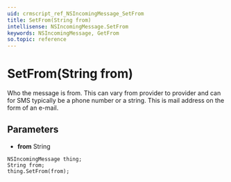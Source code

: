 ```yaml
---
uid: crmscript_ref_NSIncomingMessage_SetFrom
title: SetFrom(String from)
intellisense: NSIncomingMessage.SetFrom
keywords: NSIncomingMessage, GetFrom
so.topic: reference
---
```


# SetFrom(String from)

Who the message is from.  This can vary from provider to provider and can for SMS typically be a phone number or a string.  This is mail address on the form of an e-mail.

## Parameters

* **from** String

```crmscript
NSIncomingMessage thing;
String from;
thing.SetFrom(from);
```

